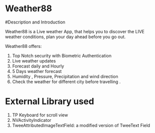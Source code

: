 # Weather88
#Description and Introduction
 
Weather88 is a Live weather App, that helps you to  discover the LIVE weather conditions, plan your day ahead before you go out.


Weather88 offers:

1) Top Notch security with Biometric Authentication <br/>
2)	Live weather updates <br/>
3)	Forecast daily and Hourly <br/>
4)	5 Days weather forecast <br/>
5)	Humidity , Pressure, Precipitation and wind direction <br/>
6)	Check the weather for different city before travelling . 









# External Library used
1) TP Keyboard for scroll view <br/>
2) NVActivityIndicator <br/>
3)	TweeAttributedImageTextField: a modified version of TweeText Field<br/>
  

